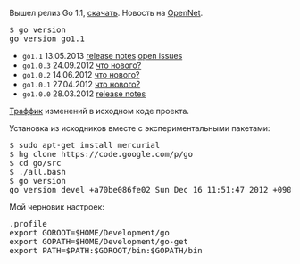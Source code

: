 Вышел релиз Go 1.1, [скачать](https://code.google.com/p/go/downloads/list).
Новость на [OpenNet](http://www.opennet.ru/opennews/art.shtml?num=36927).

<pre>
$ go version
go version go1.1
</pre>

* `go1.1` 13.05.2013 [release notes](http://golang.org/doc/go1.1) [open issues](http://swtch.com/~rsc/go11.html)
* `go1.0.3` 24.09.2012 [что нового?](https://groups.google.com/d/msg/golang-nuts/co3SvXbGrNk/sGOmwfmBZeYJ)
* `go1.0.2` 14.06.2012 [что нового?](https://groups.google.com/forum/#!topic/golang-announce/9-f_fnXNDzw)
* `go1.0.1` 27.04.2012 [что нового?](https://groups.google.com/forum/#!topic/golang-announce/2ufDgIGFFTk)
* `go1.0.0` 28.03.2012 [release notes](http://golang.org/doc/go1.html)

[Траффик](http://code.google.com/p/go/source/list) изменений в исходном коде проекта.

Установка из исходников вместе с экспериментальными пакетами:

<pre>
$ sudo apt-get install mercurial
$ hg clone https://code.google.com/p/go
$ cd go/src
$ ./all.bash
$ go version
go version devel +a70be086fe02 Sun Dec 16 11:51:47 2012 +0900 linux/amd64
</pre>

Мой черновик настроек:

<pre>
.profile
export GOROOT=$HOME/Development/go
export GOPATH=$HOME/Development/go-get
export PATH=$PATH:$GOROOT/bin:$GOPATH/bin
</pre>